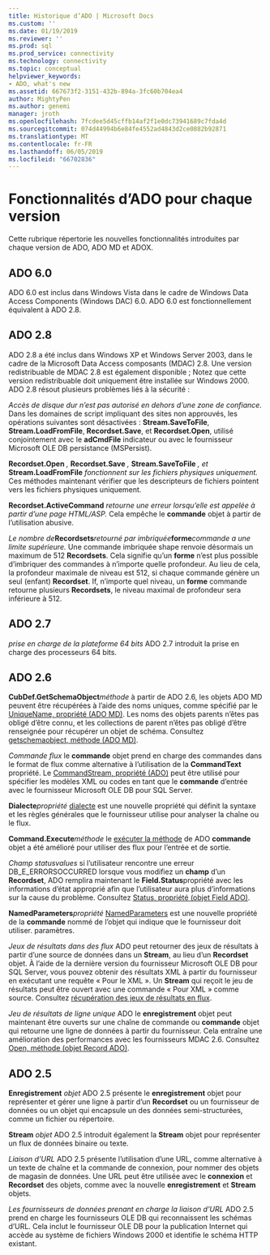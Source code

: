 ```yaml
---
title: Historique d’ADO | Microsoft Docs
ms.custom: ''
ms.date: 01/19/2019
ms.reviewer: ''
ms.prod: sql
ms.prod_service: connectivity
ms.technology: connectivity
ms.topic: conceptual
helpviewer_keywords:
- ADO, what's new
ms.assetid: 667673f2-3151-432b-894a-3fc60b704ea4
author: MightyPen
ms.author: genemi
manager: jroth
ms.openlocfilehash: 7fcdee5d45cffb14af2f1e0dc73941689c7fda4d
ms.sourcegitcommit: 074d44994b6e84fe4552ad4843d2ce0882b92871
ms.translationtype: MT
ms.contentlocale: fr-FR
ms.lasthandoff: 06/05/2019
ms.locfileid: "66702836"
---
```

# <a name="ado-features-for-each-release"></a>Fonctionnalités d’ADO pour chaque version

Cette rubrique répertorie les nouvelles fonctionnalités introduites par chaque version de ADO, ADO MD et ADOX.

## <a name="ado-60"></a>ADO 6.0

 ADO 6.0 est inclus dans Windows Vista dans le cadre de Windows Data Access Components (Windows DAC) 6.0. ADO 6.0 est fonctionnellement équivalent à ADO 2.8.

## <a name="ado-28"></a>ADO 2.8

 ADO 2.8 a été inclus dans Windows XP et Windows Server 2003, dans le cadre de la Microsoft Data Access composants (MDAC) 2.8. Une version redistribuable de MDAC 2.8 est également disponible ; Notez que cette version redistribuable doit uniquement être installée sur Windows 2000. ADO 2.8 résout plusieurs problèmes liés à la sécurité :

 *Accès de disque dur n’est pas autorisé en dehors d’une zone de confiance.*
Dans les domaines de script impliquant des sites non approuvés, les opérations suivantes sont désactivées : **Stream.SaveToFile**, **Stream.LoadFromFile**, **Recordset.Save**, et **Recordset.Open**, utilisé conjointement avec le **adCmdFile**  indicateur ou avec le fournisseur Microsoft OLE DB persistance (MSPersist).

 **Recordset.Open** _,_ **Recordset.Save** _,_ **Stream.SaveToFile** _, et_ **Stream.LoadFromFile** _fonctionnent sur les fichiers physiques uniquement._
Ces méthodes maintenant vérifier que les descripteurs de fichiers pointent vers les fichiers physiques uniquement.

 **Recordset.ActiveCommand** _retourne une erreur lorsqu’elle est appelée à partir d’une page HTML/ASP._
Cela empêche le **commande** objet à partir de l’utilisation abusive.

 _Le nombre de_**Recordsets**_retourné par imbriquée_**forme**_commande a une limite supérieure._
Une commande imbriquée shape renvoie désormais un maximum de 512 **Recordsets**. Cela signifie qu’un **forme** n’est plus possible d’imbriquer des commandes à n’importe quelle profondeur. Au lieu de cela, la profondeur maximale de niveau est 512, si chaque commande génère un seul (enfant) **Recordset**. If, n’importe quel niveau, un **forme** commande retourne plusieurs **Recordsets**, le niveau maximal de profondeur sera inférieure à 512.

## <a name="ado-27"></a>ADO 2.7

 *prise en charge de la plateforme 64 bits* ADO 2.7 introduit la prise en charge des processeurs 64 bits.

## <a name="ado-26"></a>ADO 2.6

 **CubDef.GetSchemaObject**_méthode_ à partir de ADO 2.6, les objets ADO MD peuvent être récupérées à l’aide des noms uniques, comme spécifié par le [UniqueName, propriété (ADO MD)](../../ado/reference/ado-md-api/uniquename-property-ado-md.md). Les noms des objets parents n’êtes pas obligé d’être connu, et les collections de parent n’êtes pas obligé d’être renseignée pour récupérer un objet de schéma. Consultez [getschemaobject, méthode (ADO MD)](../../ado/reference/ado-md-api/getschemaobject-method-ado-md.md).

 *Commande flux* le **commande** objet prend en charge des commandes dans le format de flux comme alternative à l’utilisation de la **CommandText** propriété. Le [CommandStream, propriété (ADO)](../../ado/reference/ado-api/commandstream-property-ado.md) peut être utilisé pour spécifier les modèles XML ou codes en tant que le **commande** d’entrée avec le fournisseur Microsoft OLE DB pour SQL Server.

 **Dialecte**_propriété_ [dialecte](../../ado/reference/ado-api/dialect-property.md) est une nouvelle propriété qui définit la syntaxe et les règles générales que le fournisseur utilise pour analyser la chaîne ou le flux.

 **Command.Execute**_méthode_ le [exécuter la méthode](../../ado/reference/ado-api/execute-method-ado-command.md) de ADO **commande** objet a été amélioré pour utiliser des flux pour l’entrée et de sortie.

 *Champ statusvalues* si l’utilisateur rencontre une erreur DB_E_ERRORSOCCURRED lorsque vous modifiez un **champ** d’un **Recordset**, ADO remplira maintenant le **Field.Status**propriété avec les informations d’état approprié afin que l’utilisateur aura plus d’informations sur la cause du problème. Consultez [Status, propriété (objet Field ADO)](../../ado/reference/ado-api/status-property-ado-field.md).

 **NamedParameters**_propriété_ [NamedParameters](../../ado/reference/ado-api/namedparameters-property-ado.md) est une nouvelle propriété de la **commande** nommé de l’objet qui indique que le fournisseur doit utiliser. paramètres.

 *Jeux de résultats dans des flux* ADO peut retourner des jeux de résultats à partir d’une source de données dans un **Stream**, au lieu d’un **Recordset** objet. À l’aide de la dernière version du fournisseur Microsoft OLE DB pour SQL Server, vous pouvez obtenir des résultats XML à partir du fournisseur en exécutant une requête « Pour le XML ». Un **Stream** qui reçoit le jeu de résultats peut être ouvert avec une commande « Pour XML » comme source. Consultez [récupération des jeux de résultats en flux](../../ado/guide/data/retrieving-resultsets-into-streams.md).

 *Jeu de résultats de ligne unique* ADO le **enregistrement** objet peut maintenant être ouverts sur une chaîne de commande ou **commande** objet qui retourne une ligne de données à partir du fournisseur. Cela entraîne une amélioration des performances avec les fournisseurs MDAC 2.6. Consultez [Open, méthode (objet Record ADO)](../../ado/reference/ado-api/open-method-ado-record.md).

## <a name="ado-25"></a>ADO 2.5

 **Enregistrement** _objet_ ADO 2.5 présente le **enregistrement** objet pour représenter et gérer une ligne à partir d’un **Recordset** ou un fournisseur de données ou un objet qui encapsule un des données semi-structurées, comme un fichier ou répertoire.

 **Stream** _objet_ ADO 2.5 introduit également la **Stream** objet pour représenter un flux de données binaire ou texte.

 *Liaison d’URL* ADO 2.5 présente l’utilisation d’une URL, comme alternative à un texte de chaîne et la commande de connexion, pour nommer des objets de magasin de données. Une URL peut être utilisée avec le **connexion** et **Recordset** des objets, comme avec la nouvelle **enregistrement** et **Stream** objets.

 *Les fournisseurs de données prenant en charge la liaison d’URL* ADO 2.5 prend en charge les fournisseurs OLE DB qui reconnaissent les schémas d’URL. Cela inclut le fournisseur OLE DB pour la publication Internet qui accède au système de fichiers Windows 2000 et identifie le schéma HTTP existant.
